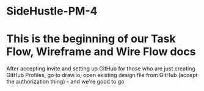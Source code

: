 # SideHustle-PM-4
# This is the beginning of our Task Flow, Wireframe and Wire Flow docs

After accepting invite and setting up GitHub for those who are just creating GitHub Profiles, go to draw.io, open existing design file from GitHub (accept the authorization thing) - and we're good to go
